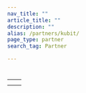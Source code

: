 ```yaml
---
nav_title: ""
article_title: ""
description: ""
alias: /partners/kubit/
page_type: partner
search_tag: Partner

---
```


# 

>  

  

## 

|  |  |
|---|---|
| |  |
|  |    |
 

## 



  